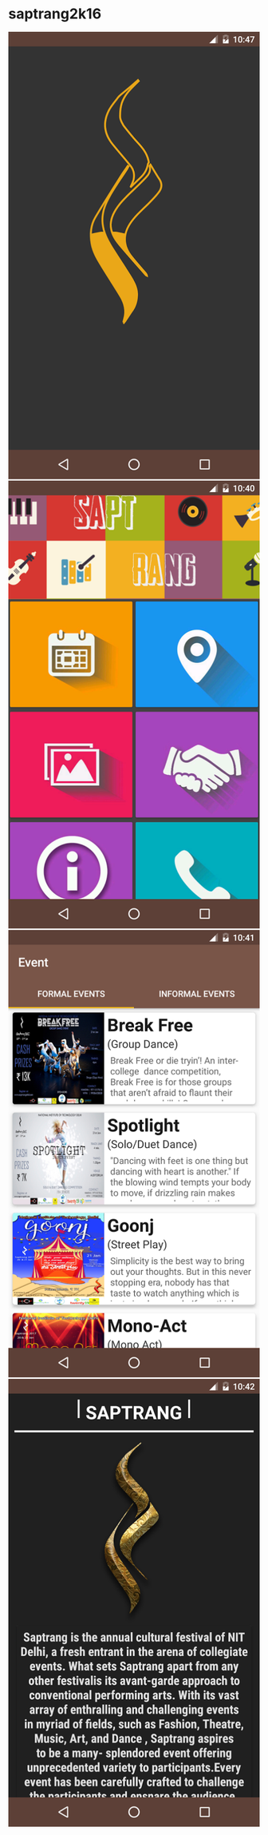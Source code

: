 # saptrang2k16

![Alt text](https://github.com/mpaul24/saptrang2k16/blob/master/unnamed.png?raw=true "Optional Title")      
![Alt text](https://github.com/mpaul24/saptrang2k16/blob/master/unnamed1.png?raw=true "Optional Title")
![Alt text](https://github.com/mpaul24/saptrang2k16/blob/master/unnamed2.png?raw=true "Optional Title")
![Alt text](https://github.com/mpaul24/saptrang2k16/blob/master/unnamed3.png?raw=true "Optional Title")
